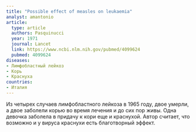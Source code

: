 ```yaml
---
title: "Possible effect of measles on leukaemia"
analyst: amantonio
article:
  type: article
  authors: Pasquinucci
  year: 1971
  journal: Lancet
  link: https://www.ncbi.nlm.nih.gov/pubmed/4099624
  pubmed: 4099624
diseases:
- Лимфобластный лейкоз
- Корь
- Краснуха
countries:
- Италия
---
```


Из четырех случаев лимфобластного лейкоза в 1965 году, двое умерли, а двое заболели корью во время лечения и до сих пор живы. Одна девочка заболела в придачу к кори еще и краснухой. Автор считает, что возможно и у вируса краснухи есть благотворный эффект.
